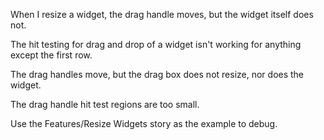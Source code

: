 When I resize a widget, the drag handle moves, but the widget itself does not.

The hit testing for drag and drop of a widget isn't working for anything except the first row.

The drag handles move, but the drag box does not resize, nor does the widget.

The drag handle hit test regions are too small.

Use the Features/Resize Widgets story as the example to debug.